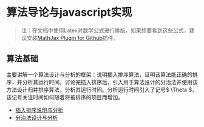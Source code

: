 # 算法导论与javascript实现

>注：在文档中使用Latex对数学公式进行排版，如果想要看到这些公式，建议安装[MathJax Plugin for Github](https://chrome.google.com/webstore/detail/mathjax-plugin-for-github/ioemnmodlmafdkllaclgeombjnmnbima)插件。

## 算法基础
主要讲解一个算法设计与分析的框架：说明插入排序算法，证明该算法能正确的排序，并分析其运行时间。讨论完插入排序后，引入用于算法设计的分治法并使用该方法设计归并排序算法，分析其运行时间。分析运行时间引入了记号$ \Theta $，该记号关注时间如何随着将被排序的项目而增加。

- [插入排序说明与分析](https://github.com/ziyi2/algorithms-javascript/blob/master/doc/%E7%AE%97%E6%B3%95%E5%9F%BA%E7%A1%80/%E6%8F%92%E5%85%A5%E6%8E%92%E5%BA%8F%E8%AF%B4%E6%98%8E%E4%B8%8E%E5%88%86%E6%9E%90.md) 
- [分治法设计与分析]()
